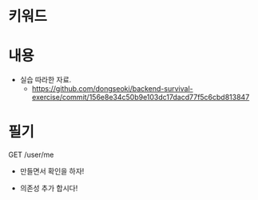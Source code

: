 # 키워드

# 내용

- 실습 따라한 자료.
  - https://github.com/dongseoki/backend-survival-exercise/commit/156e8e34c50b9e103dc17dacd77f5c6cbd813847

# 필기

GET /user/me

- 만들면서 확인을 하자!

- 의존성 추가 합시다!
